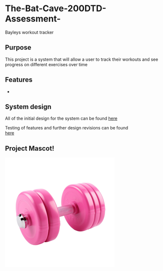# The-Bat-Cave-200DTD-Assessment-
Bayleys workout tracker

## Purpose

This project is a system that will allow a user to track their workouts and see progress on different exercises over time 

## Features

- 

## System design

All of the initial design for the system can be found [here](Design.md)

Testing of features and further design revisions can be found            
 [here](Testing.md)

 ## Project Mascot!
![alt text](images/pngtree-pink-dumbbell-fitness-png-image_10257192.png)